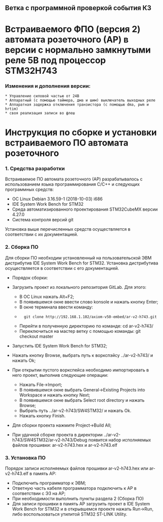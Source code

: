 ## Ветка с программной проверкой события КЗ
# Встраиваемого ФПО (версия 2) автомата розеточного (АР) в версии с нормально замкнутыми реле 5В под процессор STM32H743

### Изменения и дополнения версии:
	* Управление силовой частью от 24В
	* Аппаратный (с помощью таймера, дма и шим) выключатель выходных реле
	* Аппаратная задержка отключения транзистора (с помощью dma, pwm и hrtim)
	* своя реализация записи во флеш


# Инструкция по сборке и установки встраиваемого ПО автомата розеточного

### 1.	Средства разработки
 Встраиваемое ПО автомата розеточного (АР) разрабатывалось с использованием языка программирования С/С++ и следующих программных средств:
  *	ОС Linux Debian 3.16.59-1 (2018-10-03) i686
  *	IDE System Work Bench for STM32
  *	Среда автоматизированного проектирования STM32CubeMX версии 4.27.0
  *	Система контроля версий git

Установка выше перечисленных средств осуществляется в соответствии с их документацией.

### 2.	Сборка ПО

Для сборки ПО необходим установленный на пользовательской ЭВМ дистрибутив IDE System Work Bench for STM32. Установка дистрибутива осуществляется в соответствии с его документацией.
 * Порядок сборки:
  *	Загрузить проект из локального репозитория GitLab. Для этого: 
    * В ОС Linux нажать Alt+F2;
    * В появившемся окне ввести слово konsole и нажать кнопку Enter;
    * В окне терминала ввести команду: 
    *		git clone http://192.168.1.102/axiom-v50-embed/ar-v2-h743.git
    * Перейти в полученную директорию по команде: cd ar-v2-h743/
    * Переключиться на мастер ветку с помощью команды: git checkout master

  *	Запустить IDE System Work Bench for STM32;
  *	Нажать кнопку Browse, выбрать путь к воркспэйсу ../ar-v2-h743/ и нажать Ok;
  *	При открытии пустого воркспейса необходимо импортировать в него проект, выполнив следующие операции:
    * Нажать File->Import;
    * В появившемся окне выбрать General->Existing Projects into Workspace и нажать кнопку Next;
    * В появившемся окне выбрать Select root directory и нажать Browse;
    * Выбрать путь ../ar-v2-h743/SW4STM32/ и нажать Ok.
    * Нажать кнопку Finish.
  * Для сборки проекта нажмите Project->Build All;
  * При удачной сборке проекта в директории ../ar-v2-h743/SW4STM32/ar-v2-h743/Debug появится набор исполняемых файлов прошивки: 	ar-v2-h743.hex и ar-v2-h743.elf

### 3.	Установка ПО

Порядок записи исполняемых файлов прошивки ar-v2-h743.hex или ar-v2-h743.elf в память АР:
  *	Подключить программатор к ЭВМ;
  *	Ответную часть кабеля программатора подключить к АР в соответствии с Э3 на АР;
  *	При необходимости выполнить пункты раздела 2 (Сборка ПО)
  *	Для записи прошивки в память АР загрузить проект в IDE System Work Bench for STM32 и в открывшемся проекте нажать Run->Run, либо воспользоваться утилитой STM32 ST-LINK Utility.



